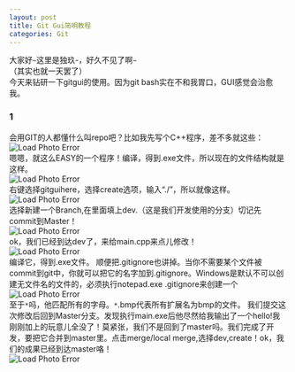 ```yaml
---
layout: post
title: Git Gui简明教程
categories: Git
---
```

大家好`~`这里是独玖-，好久不见了啊`~`<br>
（其实也就一天罢了）<br>
今天来钻研一下gitgui的使用。因为git bash实在不和我胃口，GUI感觉会治愈我。<br>
### 1
会用GIT的人都懂什么叫repo吧？比如我先写个C++程序，差不多就这些：<br>
![Load Photo Error](https://gitee.com/momonorthy/github-blog-images-2/raw/master/img/git-gui-1.bmp)<br>
嗯嗯，就这么EASY的一个程序！编译，得到.exe文件，所以现在的文件结构就是这样。
<br>![Load Photo Error](https://gitee.com/momonorthy/github-blog-images-2/raw/master/img/ggui-2.bmp)<br>
右键选择gitguihere，选择create选项，输入“./”，所以就像这样。
<br>![Load Photo Error](https://gitee.com/momonorthy/github-blog-images-2/raw/master/img/ggui3.bmp)<br>
选择新建一个Branch,在里面填上dev.（这是我们开发使用的分支）切记先commit到Master！
<br>![Load Photo Error](https://gitee.com/momonorthy/github-blog-images-2/raw/master/img/ggui4.bmp)<br>
ok，我们已经到达dev了，来给main.cpp来点儿修改！
<br>![Load Photo Error](https://gitee.com/momonorthy/github-blog-images-2/raw/master/img/ggui5.bmp)<br>
编译它，得到.exe文件。
顺便把.gitignore也讲掉。当你不需要某个文件被commit到git中，你就可以把它的名字加到.gitignore。Windows是默认不可以创建无文件名的文件的，必须执行notepad.exe .gitignore来创建一个
<br>![Load Photo Error](https://s2.ax1x.com/2020/02/17/3CKB8O.png)<br>
至于`*`吗，他匹配所有的字母。`*`.bmp代表所有扩展名为bmp的文件。
我们提交这次修改后回到Master分支。发现执行main.exe后他尽然给我输出了一个hello!我刚刚加上的玩意儿全没了！莫紧张，我们不是回到了master吗。我们完成了开发，要把它合并到master里。点击merge/local merge,选择dev,create！ok，我们的成果已经到达master咯！
<br>![Load Photo Error](https://s2.ax1x.com/2020/02/17/3CMkIx.jpg)<br>
